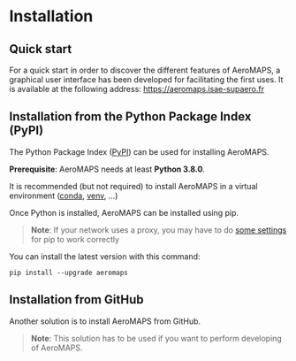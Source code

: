 # Installation

## Quick start

For a quick start in order to discover the different features of AeroMAPS,
a graphical user interface has been developed for facilitating the first uses.
It is available at the following address: https://aeromaps.isae-supaero.fr


## Installation from the Python Package Index (PyPI)

The Python Package Index ([PyPI](https://pypi.org/)) can be used for installing AeroMAPS.

**Prerequisite**: AeroMAPS needs at least **Python 3.8.0**.

It is recommended (but not required) to install AeroMAPS in a virtual
environment ([conda](https://docs.conda.io/en/latest/),
[venv](https://docs.python.org/3.7/library/venv.html), ...)

Once Python is installed, AeroMAPS can be installed using pip.

> **Note**: If your network uses a proxy, you may have to do [some
> settings](https://pip.pypa.io/en/stable/user_guide/#using-a-proxy-server)
> for pip to work correctly

You can install the latest version with this command:

```
pip install --upgrade aeromaps
```


## Installation from GitHub

Another solution is to install AeroMAPS from GitHub.

> **Note**: This solution has to be used if you want to perform developing of AeroMAPS.